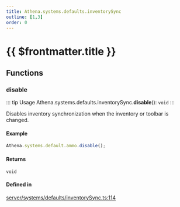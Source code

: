 ```yaml
---
title: Athena.systems.defaults.inventorySync
outline: [1,3]
order: 0
---
```


# {{ $frontmatter.title }}


## Functions

### disable

::: tip Usage
Athena.systems.defaults.inventorySync.**disable**(): `void`
:::

Disables inventory synchronization when the inventory or toolbar is changed.

#### Example
```ts
Athena.systems.default.ammo.disable();
```

#### Returns

`void`

#### Defined in

[server/systems/defaults/inventorySync.ts:114](https://github.com/Stuyk/altv-athena/blob/6e181c5/src/core/server/systems/defaults/inventorySync.ts#L114)
